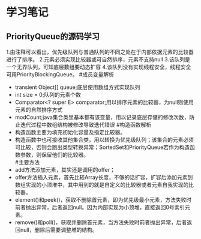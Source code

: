 学习笔记
========

PriorityQueue的源码学习
-----------------------
1.由注释可以看出，优先级队列与普通队列的不同之处在于内部依据元素的比较器进行了排序。
2.元素必须实现比较器或可自然排序，元素不支持null
3.该队列是一个无界队列，可知底层数组要动态扩容
4.该队列没有实现线程安全，线程安全可用PriorityBlockingQueue。
#成员变量解析
* transient Object[] queue;底层使用数组方式实现队列
* int size = 0;队列的元素个数
* Comparator<? super E> comparator;用以排序元素的比较器，为null则使用元素的自然排序方式
* modCount;java集合类里基本都有该变量，用以记录底层存储的修改次数，防止迭代过程中数组结构被修改导致迭代错误
#构造函数解析
* 构造函数主要为填充初始化容量及指定比较器。
* 构造函数中也可接收其他集合类，用以转换为优先级队列；该集合的元素必须可比较，否则会跑出类型转换异常；SortedSet和PriorityQueue若作为构造函数参数，则保留他们的比较器。  
#主要方法
* add方法添加元素，其实还是调用的offer；
* offer方法插入元素，首先比较Array长度，不够的话扩容，扩容后添加元素到数组实现的小顶堆中，其中用到的就是自定义的比较器或者元素自我实现的比较器。
* element()和peek()，获取不删除首元素，即为优先级最小元素，方法失败时前者抛出异常，后者返回null。因为内部实现为小顶堆，直接返回0号索引元素。
* remove()和poll()，获取并删除首元素，当方法失败时前者抛出异常，后者返回null，删除后需要调整堆的结构。
